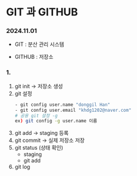 # GIT 과 GITHUB
<h3>2024.11.01</h3>

- GIT : 분산 관리 시스템

- GITHUB : 저장소 

<h3> 1. </h3>

1) git init -> 저장소 생성
2) git 설정
    ``` bash
    - git config user.name "donggil Han"
    - git config user.email "khdg1202@naver.com"
    # 공용 git 설정 -g
    ex) git config -g user.name 이름
3) git add -> staging 등록
4) git commit -> 실제 저장소 저장
5) git status (상태 확인)
    - staging
    - git add 
6) git log